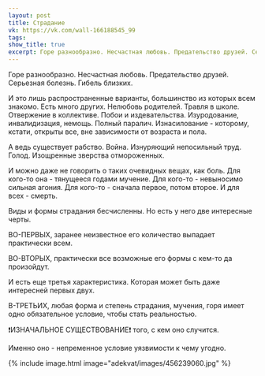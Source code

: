 ```yaml
---
layout: post
title: Страдание
vk: https://vk.com/wall-166188545_99
tags: 
show_title: true
excerpt: Горе разнообразно. Несчастная любовь. Предательство друзей. Серьезная болезнь. Гибель близких.
---
```

Горе разнообразно. Несчастная любовь. Предательство друзей. Серьезная болезнь. Гибель близких. 

И это лишь распространенные варианты, большинство из которых всем знакомо. Есть много других. Нелюбовь родителей. Травля в школе. Отвержение в коллективе. Побои и издевательства. Изуродование, инвалидизация, немощь. Полный паралич. Изнасилование - которому, кстати, открыты все, вне зависимости от возраста и пола. 

А ведь существует рабство. Война. Изнуряющий непосильный труд. Голод. Изощренные зверства отмороженных.

И можно даже не говорить о таких очевидных вещах, как боль. Для кого-то она - тянущееся годами мучение. Для кого-то - невыносимо сильная агония. Для кого-то - сначала первое, потом второе. И для всех - смерть.

Виды и формы страдания бесчисленны. Но есть у него две интересные черты. 

ВО-ПЕРВЫХ, заранее неизвестное его количество выпадает практически всем.

ВО-ВТОРЫХ, практически все возможные его формы с кем-то да произойдут.

И есть еще третья характеристика. Которая может быть даже интересней первых двух.

В-ТРЕТЬИХ, любая форма и степень страдания, мучения, горя имеет одно обязательное условие, чтобы стать реальностью. 

❗ИЗНАЧАЛЬНОЕ СУЩЕСТВОВАНИЕ❗ того, с кем оно случится.

Именно оно - непременное условие уязвимости к чему угодно.

{% include image.html image="adekvat/images/456239060.jpg" %}